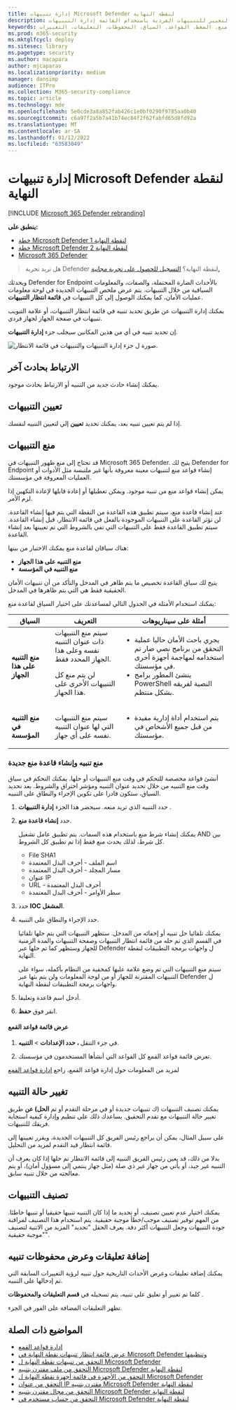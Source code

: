 ```yaml
---
title: إدارة تنبيهات Microsoft Defender لنقطة النهاية
description: يمكنك تغيير حالة التنبيهات وإنشاء قواعد منع لإخفاء التنبيهات وإرسال التعليقات ومراجعة محفوظات التغيير للتنبيهات الفردية باستخدام القائمة إدارة التنبيهات.
keywords: إدارة التنبيهات، والإدارة، والتنبيهات، الحالة، جديد، يتم حله، حل التنبيهات، منع، الضغط، القواعد، السياق، المحفوظات، التعليقات، التغييرات
ms.prod: m365-security
ms.mktglfcycl: deploy
ms.sitesec: library
ms.pagetype: security
ms.author: macapara
author: mjcaparas
ms.localizationpriority: medium
manager: dansimp
audience: ITPro
ms.collection: M365-security-compliance
ms.topic: article
ms.technology: mde
ms.openlocfilehash: 5e0cde3a8a852fab426c1e0bf0290f9785aa0b40
ms.sourcegitcommit: c6a97f2a5b7a41b74ec84f2f62fabfd65d8fd92a
ms.translationtype: MT
ms.contentlocale: ar-SA
ms.lasthandoff: 01/12/2022
ms.locfileid: "63583049"
---
```

# <a name="manage-microsoft-defender-for-endpoint-alerts"></a>إدارة تنبيهات Microsoft Defender لنقطة النهاية

[!INCLUDE [Microsoft 365 Defender rebranding](../../includes/microsoft-defender.md)]

**ينطبق على:**
- [خطة Microsoft Defender لنقطة النهاية 1](https://go.microsoft.com/fwlink/p/?linkid=2154037)
- [خطة Microsoft Defender لنقطة النهاية 2](https://go.microsoft.com/fwlink/p/?linkid=2154037)
- [Microsoft 365 Defender](https://go.microsoft.com/fwlink/?linkid=2118804)


> هل تريد تجربة Defender لنقطة النهاية؟ [التسجيل للحصول على تجربة مجانية.](https://signup.microsoft.com/create-account/signup?products=7f379fee-c4f9-4278-b0a1-e4c8c2fcdf7e&ru=https://aka.ms/MDEp2OpenTrial?ocid=docs-wdatp-managealerts-abovefoldlink)

ويحدثك Defender for Endpoint بالأحداث الضارة المحتملة، والصفات، والمعلومات السياقية من خلال التنبيهات. يتم عرض ملخص التنبيهات الجديدة في لوحة معلومات عمليات الأمان، كما يمكنك الوصول إلى كل التنبيهات في **قائمة انتظار التنبيهات**.

يمكنك إدارة التنبيهات عن طريق تحديد تنبيه في قائمة انتظار التنبيهات، أو علامة التبويب تنبيهات في صفحة الجهاز لجهاز فردي.

إن تحديد تنبيه في أي من هذين المكانين سيجلب جزء **إدارة التنبيهات**.

![صورة ل جزء إدارة التنبيهات والتنبيهات في قائمة الانتظار.](images/atp-alerts-selected.png)

## <a name="link-to-another-incident"></a>الارتباط بحادث آخر

يمكنك إنشاء حادث جديد من التنبيه أو الارتباط بحادث موجود.

## <a name="assign-alerts"></a>تعيين التنبيهات

إذا لم يتم تعيين تنبيه بعد، يمكنك تحديد **تعيين** إلي لتعيين التنبيه لنفسك.

## <a name="suppress-alerts"></a>منع التنبيهات

قد تحتاج إلى منع ظهور التنبيهات في Microsoft 365 Defender. يتيح لك Defender for Endpoint إنشاء قواعد منع لتنبيهات معينة معروفة بأنها غير ملتبسة مثل الأدوات أو العمليات المعروفة في مؤسستك.

يمكن إنشاء قواعد منع من تنبيه موجود. ويمكن تعطيلها أو إعادة قابلها لإعادة التكهين إذا لزم الأمر.

عند إنشاء قاعدة منع، سيتم تطبيق هذه القاعدة من النقطة التي يتم فيها إنشاء القاعدة. لن تؤثر القاعدة على التنبيهات الموجودة بالفعل في قائمة الانتظار، قبل إنشاء القاعدة. سيتم تطبيق القاعدة فقط على التنبيهات التي تفي بالشروط التي تم تعيينها بعد إنشاء القاعدة.

هناك سياقان لقاعدة منع يمكنك الاختيار من بينها:

- **منع التنبيه على هذا الجهاز**
- **منع التنبيه في المؤسسة**

يتيح لك سياق القاعدة تخصيص ما يتم ظاهر في المدخل والتأكد من أن تنبيهات الأمان الحقيقية فقط هي التي يتم ظاهرها في المدخل.

يمكنك استخدام الأمثلة في الجدول التالي لمساعدتك على اختيار السياق لقاعدة منع:

|السياق|التعريف|أمثلة على سيناريوهات|
|---|---|---|
|**منع التنبيه على هذا الجهاز**|سيتم منع التنبيهات ذات عنوان التنبيه نفسه وعلى هذا الجهاز المحدد فقط. <p> لن يتم منع كل التنبيهات الأخرى على هذا الجهاز.|<ul><li>يجري باحث الأمان حاليا عملية التحقق من برنامج نصي ضار تم استخدامه لمهاجمة أجهزة أخرى في مؤسستك.</li><li>ينشئ المطور برامج PowerShell النصية لفريقه بشكل منتظم.</li></ul>|
|**منع التنبيه في المؤسسة**|سيتم منع التنبيهات التي لها عنوان التنبيه نفسه على أي جهاز.|<ul><li>يتم استخدام أداة إدارية مفيدة من قبل جميع الأشخاص في مؤسستك.</li></ul>|

### <a name="suppress-an-alert-and-create-a-new-suppression-rule"></a>منع تنبيه وإنشاء قاعدة منع جديدة

أنشئ قواعد مخصصة للتحكم في وقت منع التنبيهات أو حلها. يمكنك التحكم في سياق وقت منع التنبيه من خلال تحديد عنوان التنبيه ومؤشر اختراق والشروط. بعد تحديد السياق، ستكون قادرا على تكوين الإجراء والنطاق على التنبيه.

1. حدد التنبيه الذي تريد منعه. سيحضر هذا الجزء **إدارة التنبيهات** .

2. حدد **إنشاء قاعدة منع**.

    يمكنك إنشاء شرط منع باستخدام هذه السمات. يتم تطبيق عامل تشغيل AND بين كل شرط، لذلك يحدث منع فقط إذا تم تطبيق كل الشروط.

    - File SHA1
    - اسم الملف - أحرف البدل المعتمدة
    - مسار المجلد - أحرف البدل المعتمدة
    - عنوان IP
    - URL - أحرف البدل المعتمدة
    - سطر الأوامر - أحرف البدل المعتمدة

3. حدد **IOC المشغل**.

4. حدد الإجراء والنطاق على التنبيه.

   يمكنك تلقائيا حل تنبيه أو إخفائه من المدخل. ستظهر التنبيهات التي يتم حلها تلقائيا في القسم الذي تم حله من قائمة انتظار التنبيهات وصفحة التنبيهات والمدة الزمنية للجهاز وستظهر كما تم حلها عبر Defender ل واجهات برمجة التطبيقات لنقطة النهاية.

   سيتم منع التنبيهات التي تم وضع علامة عليها كمخفية من النظام بأكمله، سواء على التنبيهات المقترنة للجهاز أو من لوحة المعلومات ولن يتم بثها عبر Defender ل واجهات برمجة التطبيقات لنقطة النهاية.

5. أدخل اسم قاعدة وتعليقا.

6. انقر فوق **حفظ**.

#### <a name="view-the-list-of-suppression-rules"></a>عرض قائمة قواعد القمع

1. في جزء التنقل **، حدد الإعدادات** \> **التنبيه**.

2. تعرض قائمة قواعد القمع كل القواعد التي أنشأها المستخدمون في مؤسستك.

لمزيد من المعلومات حول إدارة قواعد القمع، راجع [إدارة قواعد القمع](manage-suppression-rules.md)

## <a name="change-the-status-of-an-alert"></a>تغيير حالة التنبيه

يمكنك تصنيف التنبيهات (ك تنبيهات جديدة أو في مرحلة التقدم أو تم **الحل) عن** طريق تغيير حالة التنبيهات مع تقدم التحقيق. يساعدك ذلك على تنظيم وإدارة كيفية استجابة فريقك للتنبيهات.

على سبيل المثال، يمكن أن يراجع رئيس  الفريق كل التنبيهات الجديدة، ويقرر تعيينها إلى  قائمة انتظار قيد التقدم لمزيد من التحليل.

بدلا من ذلك، قد يعين رئيس الفريق التنبيه إلى قائمة الانتظار  تم حلها إذا كان يعرف أن التنبيه غير جيد، أو يأتي من جهاز غير ذي صلة (مثل جهاز ينتمي إلى مسؤول أمان)، أو يتم معالجته من خلال تنبيه سابق.

## <a name="alert-classification"></a>تصنيف التنبيهات

يمكنك اختيار عدم تعيين تصنيف، أو تحديد ما إذا كان التنبيه تنبيها حقيقيا أو تنبيها خاطئا. من المهم توفير تصنيف موجب/خطأ موجبة حقيقية. يتم استخدام هذا التصنيف لمراقبة جودة التنبيهات وجعل التنبيهات أكثر دقة. يعرف الحقل "تحديد" المزيد من الاتنية لتصنيف "موجبة حقيقية".

## <a name="add-comments-and-view-the-history-of-an-alert"></a>إضافة تعليقات وعرض محفوظات تنبيه

يمكنك إضافة تعليقات وعرض الأحداث التاريخية حول تنبيه لرؤية التغييرات السابقة التي تم إدخالها على التنبيه.

كلما تم تغيير أو تعليق على تنبيه، يتم تسجيله في **قسم التعليقات والمحفوظات** .

تظهر التعليقات المضافة على الفور في الجزء.

## <a name="related-topics"></a>المواضيع ذات الصلة

- [إدارة قواعد القمع](manage-suppression-rules.md)
- [عرض قائمة انتظار تنبيهات نقطة النهاية في Microsoft Defender وتنظيمها](alerts-queue.md)
- [التحقق من تنبيهات نقطة النهاية ل Microsoft Defender](investigate-alerts.md)
- [التحقق من ملف مقترن بتنبيه Microsoft Defender لنقطة النهاية](investigate-files.md)
- [التحقق من الأجهزة في قائمة أجهزة نقطة النهاية ل Microsoft Defender](investigate-machines.md)
- [التحقق من عنوان IP مقترن بتنبيه Microsoft Defender لنقطة النهاية](investigate-ip.md)
- [التحقق من مجال مقترن بتنبيه Microsoft Defender لنقطة النهاية](investigate-domain.md)
- [التحقق من حساب مستخدم في Microsoft Defender لنقطة النهاية](investigate-user.md)
